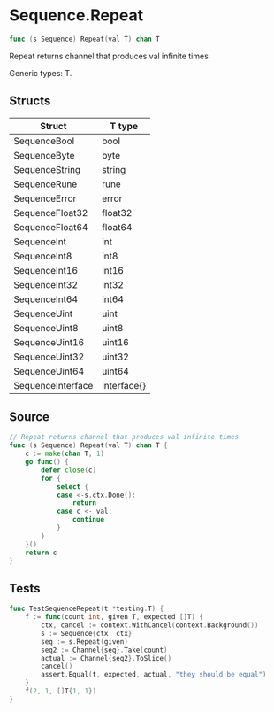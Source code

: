 # Sequence.Repeat

```go
func (s Sequence) Repeat(val T) chan T
```

Repeat returns channel that produces val infinite times

Generic types: T.

## Structs

| Struct | T type |
| ------ | ------ |
| SequenceBool | bool |
| SequenceByte | byte |
| SequenceString | string |
| SequenceRune | rune |
| SequenceError | error |
| SequenceFloat32 | float32 |
| SequenceFloat64 | float64 |
| SequenceInt | int |
| SequenceInt8 | int8 |
| SequenceInt16 | int16 |
| SequenceInt32 | int32 |
| SequenceInt64 | int64 |
| SequenceUint | uint |
| SequenceUint8 | uint8 |
| SequenceUint16 | uint16 |
| SequenceUint32 | uint32 |
| SequenceUint64 | uint64 |
| SequenceInterface | interface{} |

## Source

```go
// Repeat returns channel that produces val infinite times
func (s Sequence) Repeat(val T) chan T {
	c := make(chan T, 1)
	go func() {
		defer close(c)
		for {
			select {
			case <-s.ctx.Done():
				return
			case c <- val:
				continue
			}
		}
	}()
	return c
}
```

## Tests

```go
func TestSequenceRepeat(t *testing.T) {
	f := func(count int, given T, expected []T) {
		ctx, cancel := context.WithCancel(context.Background())
		s := Sequence{ctx: ctx}
		seq := s.Repeat(given)
		seq2 := Channel{seq}.Take(count)
		actual := Channel{seq2}.ToSlice()
		cancel()
		assert.Equal(t, expected, actual, "they should be equal")
	}
	f(2, 1, []T{1, 1})
}
```